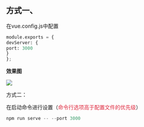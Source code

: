 ## 方式一、
在vue.config.js中配置

```python
module.exports = {
devServer: {
port: 3000
}
};
```

**效果图**

![](https://cdn.nlark.com/yuque/0/2023/png/39031477/1699926226133-6c6aa1d7-dc7c-43ac-a0b8-7eccd10da895.png)



方式二：

在启动命令进行设置（<font style="color:#DF2A3F;">命令行选项高于配置文件的优先级</font>）

```python
npm run serve -- --port 3000
```

